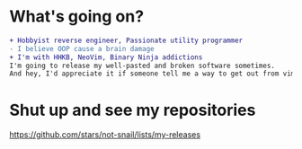# What's going on?
```diff
+ Hobbyist reverse engineer, Passionate utility programmer
- I believe OOP cause a brain damage
+ I'm with HHKB, NeoVim, Binary Ninja addictions
I'm going to release my well-pasted and broken software sometimes.
And hey, I'd appreciate it if someone tell me a way to get out from vim.
```

# Shut up and see my repositories
https://github.com/stars/not-snail/lists/my-releases
